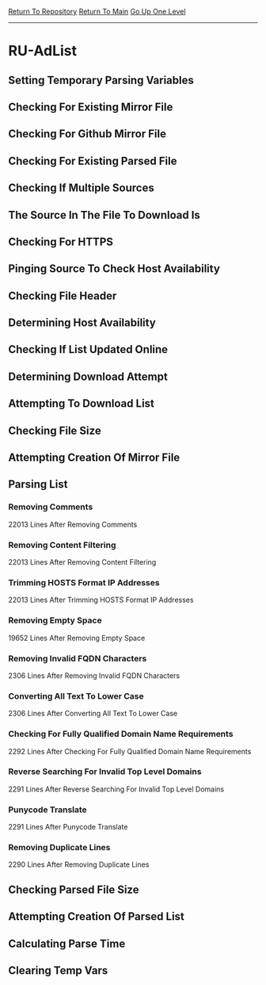 [Return To Repository](https://github.com/deathbybandaid/piholeparser/)
[Return To Main](https://github.com/deathbybandaid/piholeparser/blob/master/RecentRunLogs/Mainlog.md)
[Go Up One Level](https://github.com/deathbybandaid/piholeparser/blob/master/RecentRunLogs/TopLevelScripts/30-Processing-External-Blacklists.md)
____________________________________
# RU-AdList
## Setting Temporary Parsing Variables
## Checking For Existing Mirror File
## Checking For Github Mirror File
## Checking For Existing Parsed File
## Checking If Multiple Sources
## The Source In The File To Download Is
## Checking For HTTPS
## Pinging Source To Check Host Availability
## Checking File Header
## Determining Host Availability
## Checking If List Updated Online
## Determining Download Attempt
## Attempting To Download List
## Checking File Size
## Attempting Creation Of Mirror File
## Parsing List
### Removing Comments
22013 Lines After Removing Comments
### Removing Content Filtering
22013 Lines After Removing Content Filtering
### Trimming HOSTS Format IP Addresses
22013 Lines After Trimming HOSTS Format IP Addresses
### Removing Empty Space
19652 Lines After Removing Empty Space
### Removing Invalid FQDN Characters
2306 Lines After Removing Invalid FQDN Characters
### Converting All Text To Lower Case
2306 Lines After Converting All Text To Lower Case
### Checking For Fully Qualified Domain Name Requirements
2292 Lines After Checking For Fully Qualified Domain Name Requirements
### Reverse Searching For Invalid Top Level Domains
2291 Lines After Reverse Searching For Invalid Top Level Domains
### Punycode Translate
2291 Lines After Punycode Translate
### Removing Duplicate Lines
2290 Lines After Removing Duplicate Lines
## Checking Parsed File Size
## Attempting Creation Of Parsed List
## Calculating Parse Time
## Clearing Temp Vars
